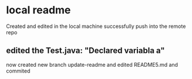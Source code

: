 # local readme
Created and edited in the local machine
successfully push into the remote repo
## edited the Test.java: "Declared variabla a"
now created new branch update-readme and edited README5.md and commited
